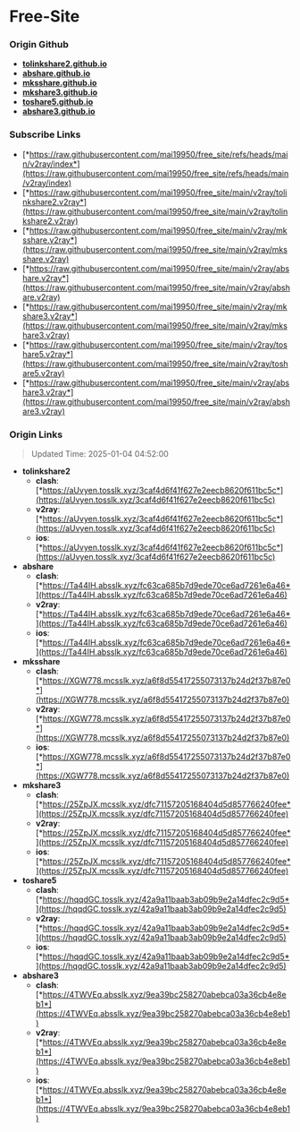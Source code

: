 # Free-Site

### Origin Github

- [**tolinkshare2.github.io**](https://github.com/tolinkshare2/tolinkshare2.github.io)
- [**abshare.github.io**](https://github.com/abshare/abshare.github.io)
- [**mksshare.github.io**](https://github.com/mksshare/mksshare.github.io)
- [**mkshare3.github.io**](https://github.com/mkshare3/mkshare3.github.io)
- [**toshare5.github.io**](https://github.com/toshare5/toshare5.github.io)
- [**abshare3.github.io**](https://github.com/abshare3/abshare3.github.io)

### Subscribe Links

- [*https://raw.githubusercontent.com/mai19950/free_site/refs/heads/main/v2ray/index*](https://raw.githubusercontent.com/mai19950/free_site/refs/heads/main/v2ray/index)
- [*https://raw.githubusercontent.com/mai19950/free_site/main/v2ray/tolinkshare2.v2ray*](https://raw.githubusercontent.com/mai19950/free_site/main/v2ray/tolinkshare2.v2ray)
- [*https://raw.githubusercontent.com/mai19950/free_site/main/v2ray/mksshare.v2ray*](https://raw.githubusercontent.com/mai19950/free_site/main/v2ray/mksshare.v2ray)
- [*https://raw.githubusercontent.com/mai19950/free_site/main/v2ray/abshare.v2ray*](https://raw.githubusercontent.com/mai19950/free_site/main/v2ray/abshare.v2ray)
- [*https://raw.githubusercontent.com/mai19950/free_site/main/v2ray/mkshare3.v2ray*](https://raw.githubusercontent.com/mai19950/free_site/main/v2ray/mkshare3.v2ray)
- [*https://raw.githubusercontent.com/mai19950/free_site/main/v2ray/toshare5.v2ray*](https://raw.githubusercontent.com/mai19950/free_site/main/v2ray/toshare5.v2ray)
- [*https://raw.githubusercontent.com/mai19950/free_site/main/v2ray/abshare3.v2ray*](https://raw.githubusercontent.com/mai19950/free_site/main/v2ray/abshare3.v2ray)

### Origin Links

> Updated Time: 2025-01-04 04:52:00

- **tolinkshare2**
  - **clash**: [*https://aUvyen.tosslk.xyz/3caf4d6f41f627e2eecb8620f611bc5c*](https://aUvyen.tosslk.xyz/3caf4d6f41f627e2eecb8620f611bc5c)
  - **v2ray**: [*https://aUvyen.tosslk.xyz/3caf4d6f41f627e2eecb8620f611bc5c*](https://aUvyen.tosslk.xyz/3caf4d6f41f627e2eecb8620f611bc5c)
  - **ios**: [*https://aUvyen.tosslk.xyz/3caf4d6f41f627e2eecb8620f611bc5c*](https://aUvyen.tosslk.xyz/3caf4d6f41f627e2eecb8620f611bc5c)
- **abshare**
  - **clash**: [*https://Ta44IH.absslk.xyz/fc63ca685b7d9ede70ce6ad7261e6a46*](https://Ta44IH.absslk.xyz/fc63ca685b7d9ede70ce6ad7261e6a46)
  - **v2ray**: [*https://Ta44IH.absslk.xyz/fc63ca685b7d9ede70ce6ad7261e6a46*](https://Ta44IH.absslk.xyz/fc63ca685b7d9ede70ce6ad7261e6a46)
  - **ios**: [*https://Ta44IH.absslk.xyz/fc63ca685b7d9ede70ce6ad7261e6a46*](https://Ta44IH.absslk.xyz/fc63ca685b7d9ede70ce6ad7261e6a46)
- **mksshare**
  - **clash**: [*https://XGW778.mcsslk.xyz/a6f8d55417255073137b24d2f37b87e0*](https://XGW778.mcsslk.xyz/a6f8d55417255073137b24d2f37b87e0)
  - **v2ray**: [*https://XGW778.mcsslk.xyz/a6f8d55417255073137b24d2f37b87e0*](https://XGW778.mcsslk.xyz/a6f8d55417255073137b24d2f37b87e0)
  - **ios**: [*https://XGW778.mcsslk.xyz/a6f8d55417255073137b24d2f37b87e0*](https://XGW778.mcsslk.xyz/a6f8d55417255073137b24d2f37b87e0)
- **mkshare3**
  - **clash**: [*https://25ZpJX.mcsslk.xyz/dfc71157205168404d5d857766240fee*](https://25ZpJX.mcsslk.xyz/dfc71157205168404d5d857766240fee)
  - **v2ray**: [*https://25ZpJX.mcsslk.xyz/dfc71157205168404d5d857766240fee*](https://25ZpJX.mcsslk.xyz/dfc71157205168404d5d857766240fee)
  - **ios**: [*https://25ZpJX.mcsslk.xyz/dfc71157205168404d5d857766240fee*](https://25ZpJX.mcsslk.xyz/dfc71157205168404d5d857766240fee)
- **toshare5**
  - **clash**: [*https://hqqdGC.tosslk.xyz/42a9a11baab3ab09b9e2a14dfec2c9d5*](https://hqqdGC.tosslk.xyz/42a9a11baab3ab09b9e2a14dfec2c9d5)
  - **v2ray**: [*https://hqqdGC.tosslk.xyz/42a9a11baab3ab09b9e2a14dfec2c9d5*](https://hqqdGC.tosslk.xyz/42a9a11baab3ab09b9e2a14dfec2c9d5)
  - **ios**: [*https://hqqdGC.tosslk.xyz/42a9a11baab3ab09b9e2a14dfec2c9d5*](https://hqqdGC.tosslk.xyz/42a9a11baab3ab09b9e2a14dfec2c9d5)
- **abshare3**
  - **clash**: [*https://4TWVEq.absslk.xyz/9ea39bc258270abebca03a36cb4e8eb1*](https://4TWVEq.absslk.xyz/9ea39bc258270abebca03a36cb4e8eb1)
  - **v2ray**: [*https://4TWVEq.absslk.xyz/9ea39bc258270abebca03a36cb4e8eb1*](https://4TWVEq.absslk.xyz/9ea39bc258270abebca03a36cb4e8eb1)
  - **ios**: [*https://4TWVEq.absslk.xyz/9ea39bc258270abebca03a36cb4e8eb1*](https://4TWVEq.absslk.xyz/9ea39bc258270abebca03a36cb4e8eb1)

